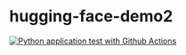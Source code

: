 # hugging-face-demo2

[![Python application test with Github Actions](https://github.com/MichaelDan/hugging-face-demo2/actions/workflows/testing-ci.yml/badge.svg)](https://github.com/MichaelDan/hugging-face-demo2/actions/workflows/testing-ci.yml)
